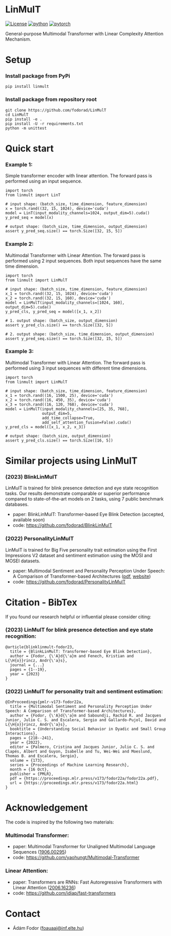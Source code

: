 # LinMulT
[![License](https://img.shields.io/badge/license-MIT-yellow.svg)](LICENSE)
[![python](https://img.shields.io/badge/Python-3.10-3776AB.svg?style=flat&logo=python&logoColor=white)](https://www.python.org)
[![pytorch](https://img.shields.io/badge/PyTorch-2.0.1-EE4C2C.svg?style=flat&logo=pytorch)](https://pytorch.org)

General-purpose Multimodal Transformer with Linear Complexity Attention Mechanism.

# Setup
### Install package from PyPi
```
pip install linmult
```

### Install package from repository root
```
git clone https://github.com/fodorad/LinMulT
cd LinMulT
pip install -e .
pip install -U -r requirements.txt
python -m unittest
```

# Quick start
### Example 1:
Simple transformer encoder with linear attention.
The forward pass is performed using an input sequence.
```
import torch
from linmult import LinT

# input shape: (batch_size, time_dimension, feature_dimension)
x = torch.rand((32, 15, 1024), device='cuda')
model = LinT(input_modality_channels=1024, output_dim=5).cuda()
y_pred_seq = model(x)

# output shape: (batch_size, time_dimension, output_dimension)
assert y_pred_seq.size() == torch.Size([32, 15, 5])
```

### Example 2:
Multimodal Transformer with Linear Attention.
The forward pass is performed using 2 input sequences. Both input sequences have the same time dimension.
```
import torch
from linmult import LinMulT

# input shape: (batch_size, time_dimension, feature_dimension)
x_1 = torch.rand((32, 15, 1024), device='cuda')
x_2 = torch.rand((32, 15, 160), device='cuda')
model = LinMulT(input_modality_channels=[1024, 160], output_dim=5).cuda()
y_pred_cls, y_pred_seq = model([x_1, x_2])

# 1. output shape: (batch_size, output_dimension)
assert y_pred_cls.size() == torch.Size([32, 5])

# 2. output shape: (batch_size, time_dimension, output_dimension)
assert y_pred_seq.size() == torch.Size([32, 15, 5])
```

### Example 3:
Multimodal Transformer with Linear Attention. The forward pass is performed using 3 input sequences with different time dimensions.
```
import torch
from linmult import LinMulT

# input shape: (batch_size, time_dimension, feature_dimension)
x_1 = torch.rand((16, 1500, 25), device='cuda')
x_2 = torch.rand((16, 450, 35), device='cuda')
x_3 = torch.rand((16, 120, 768), device='cuda')
model = LinMulT(input_modality_channels=[25, 35, 768],
                output_dim=5,
                add_time_collapse=True,
                add_self_attention_fusion=False).cuda()
y_pred_cls = model([x_1, x_2, x_3])

# output shape: (batch_size, output_dimension)
assert y_pred_cls.size() == torch.Size([16, 5])
```

# Similar projects using LinMulT

### (2023) BlinkLinMulT
LinMulT is trained for blink presence detection and eye state recognition tasks.
Our results demonstrate comparable or superior performance compared to state-of-the-art models on 2 tasks, using 7 public benchmark databases.
* paper: BlinkLinMulT: Transformer-based Eye Blink Detection (accepted, available soon)
* code: https://github.com/fodorad/BlinkLinMulT

### (2022) PersonalityLinMulT
LinMulT is trained for Big Five personality trait estimation using the First Impressions V2 dataset and sentiment estimation using the MOSI and MOSEI datasets.
* paper: Multimodal Sentiment and Personality Perception Under Speech: A Comparison of Transformer-based Architectures ([pdf](https://proceedings.mlr.press/v173/fodor22a/fodor22a.pdf), [website](https://proceedings.mlr.press/v173/fodor22a.html))
* code: https://github.com/fodorad/PersonalityLinMulT


# Citation - BibTex
If you found our research helpful or influential please consider citing:

### (2023) LinMulT for blink presence detection and eye state recognition:
```
@article{blinklinmult-fodor23,
  title = {BlinkLinMulT: Transformer-based Eye Blink Detection},
  author = {Fodor, {\'A}d{\'a}m and Fenech, Kristian and L{\H{o}}rincz, Andr{\'a}s},
  journal = {...}
  pages = {1--19},
  year = {2023}
}
```

### (2022) LinMulT for personality trait and sentiment estimation:
```
@InProceedings{pmlr-v173-fodor22a,
  title = {Multimodal Sentiment and Personality Perception Under Speech: A Comparison of Transformer-based Architectures},
  author = {Fodor, {\'A}d{\'a}m and Saboundji, Rachid R. and Jacques Junior, Julio C. S. and Escalera, Sergio and Gallardo-Pujol, David and L{\H{o}}rincz, Andr{\'a}s},
  booktitle = {Understanding Social Behavior in Dyadic and Small Group Interactions},
  pages = {218--241},
  year = {2022},
  editor = {Palmero, Cristina and Jacques Junior, Julio C. S. and Clapés, Albert and Guyon, Isabelle and Tu, Wei-Wei and Moeslund, Thomas B. and Escalera, Sergio},
  volume = {173},
  series = {Proceedings of Machine Learning Research},
  month = {16 Oct},
  publisher = {PMLR},
  pdf = {https://proceedings.mlr.press/v173/fodor22a/fodor22a.pdf},
  url = {https://proceedings.mlr.press/v173/fodor22a.html}
}
```

# Acknowledgement
The code is inspired by the following two materials:

### Multimodal Transformer:
* paper: Multimodal Transformer for Unaligned Multimodal Language Sequences ([1906.00295](https://arxiv.org/pdf/1906.00295.pdf))
* code: https://github.com/yaohungt/Multimodal-Transformer

### Linear Attention:
* paper: Transformers are RNNs: Fast Autoregressive Transformers with Linear Attention ([2006.16236](https://arxiv.org/pdf/2006.16236.pdf))
* code: https://github.com/idiap/fast-transformers

# Contact
* Ádám Fodor (foauaai@inf.elte.hu)